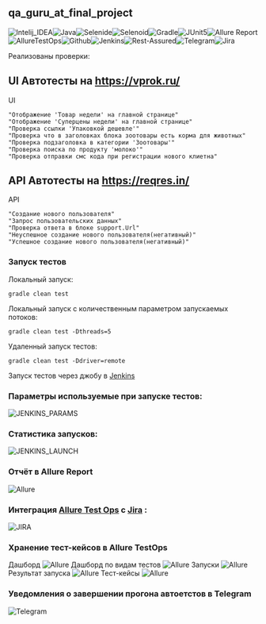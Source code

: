 
## qa_guru_at_final_project

![Intelij_IDEA](src/test/resources/img/icons/Intelij_IDEA.png)![Java](src/test/resources/img/icons/Java.png)![Selenide](src/test/resources/img/icons/Selenide.png)![Selenoid](src/test/resources/img/icons/Selenoid.png)![Gradle](src/test/resources/img/icons/Gradle.png)![JUnit5](src/test/resources/img/icons/JUnit5.png)![Allure Report](src/test/resources/img/icons/Allure_Report.png)![AllureTestOps](src/test/resources/img/icons/AllureTestOps.png)![Github](src/test/resources/img/icons/Github.png)![Jenkins](src/test/resources/img/icons/Jenkins.png)![Rest-Assured](src/test/resources/img/icons/Rest-Assured.png)![Telegram](src/test/resources/img/icons/Telegram.png)![Jira](src/test/resources/img/icons/Jira.png)

Реализованы проверки:

## UI Автотесты на https://vprok.ru/

UI

    "Отображение 'Товар недели' на главной странице"
    "Отображение 'Суперцены недели' на главной странице"
    "Проверка ссылки 'Упаковкой дешевле'"
    "Проверка что в заголовках блока зоотовары есть корма для животных"
    "Проверка подзаголовка в категории 'Зоотовары'"
    "Проверка поиска по продукту 'молоко'"
    "Проверка отправки смс кода при регистрации нового клиетна"



## API  Автотесты на https://reqres.in/

API

    "Создание нового пользователя"
    "Запрос пользовательских данных"
    "Проверка ответа в блоке support.Url"
    "Неуспешное создание нового пользователя(негативный)"
    "Успешное создание нового пользователя(негативный)"

### Запуск тестов

Локальный запуск:

    gradle clean test

Локальный запуск с количественным параметром запускаемых потоков:

    gradle clean test -Dthreads=5

Удаленный запуск тестов:

    gradle clean test -Ddriver=remote


Запуск тестов через джобу в [Jenkins](https://jenkins.autotests.cloud/job/24_subu_vprok/build?delay=0sec)

### Параметры используемые при запуске тестов:
![JENKINS_PARAMS](src/test/resources/img/Jenkins_params.PNG)

### Статистика запусков:

![JENKINS_LAUNCH](src/test/resources/img/JENKINS_LAUNCH.PNG)

### Отчёт в Allure Report
![Allure](src/test/resources/img/allure_report.PNG)

### Интеграция [Allure Test Ops](https://allure.autotests.cloud/project/627/dashboards) с [Jira](https://jira.autotests.cloud/browse/HOMEWORK-250)  :

![JIRA](src/test/resources/img/jira_integration.PNG)

### Хранение тест-кейсов в Allure TestOps
Дашборд
![Allure](src/test/resources/img/main_dashboard.PNG)
Дашборд по видам тестов
![Allure](src/test/resources/img/personal_dashboards.PNG)
Запуски
![Allure](src/test/resources/img/launches.PNG)
Результат запуска 
![Allure](src/test/resources/img/launch_results.PNG)
Тест-кейсы
![Allure](src/test/resources/img/tests.PNG)


### Уведомления о завершении прогона автоетстов в Telegram
![Telegram](src/test/resources/img/tgbot.PNG)